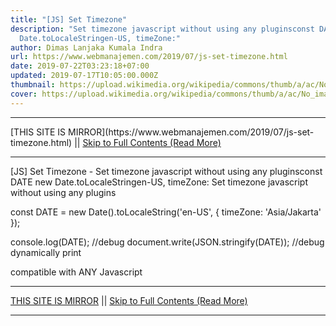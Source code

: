 ```yaml
---
title: "[JS] Set Timezone"
description: "Set timezone javascript without using any pluginsconst DATE new
  Date.toLocaleStringen-US, timeZone:"
author: Dimas Lanjaka Kumala Indra
url: https://www.webmanajemen.com/2019/07/js-set-timezone.html
date: 2019-07-22T03:23:18+07:00
updated: 2019-07-17T10:05:00.000Z
thumbnail: https://upload.wikimedia.org/wikipedia/commons/thumb/a/ac/No_image_available.svg/2048px-No_image_available.svg.png
cover: https://upload.wikimedia.org/wikipedia/commons/thumb/a/ac/No_image_available.svg/2048px-No_image_available.svg.png
---
```


<hr/> [THIS SITE IS MIRROR](https://www.webmanajemen.com/2019/07/js-set-timezone.html) || <a href="https://www.webmanajemen.com/2019/07/js-set-timezone.html" rel="follow" class="button" id="read-more">Skip to Full Contents (Read More)</a> <hr/> [JS] Set Timezone - Set timezone javascript without using any pluginsconst DATE new Date.toLocaleStringen-US, timeZone: Set timezone javascript without using any plugins

const DATE = new Date().toLocaleString('en-US', {
  timeZone: 'Asia/Jakarta'
});

console.log(DATE); //debug
document.write(JSON.stringify(DATE)); //debug dynamically print

compatible with ANY Javascript <hr/> [THIS SITE IS MIRROR](https://www.webmanajemen.com/2019/07/js-set-timezone.html) || <a href="https://www.webmanajemen.com/2019/07/js-set-timezone.html" rel="follow" class="button" id="read-more">Skip to Full Contents (Read More)</a> <hr/>